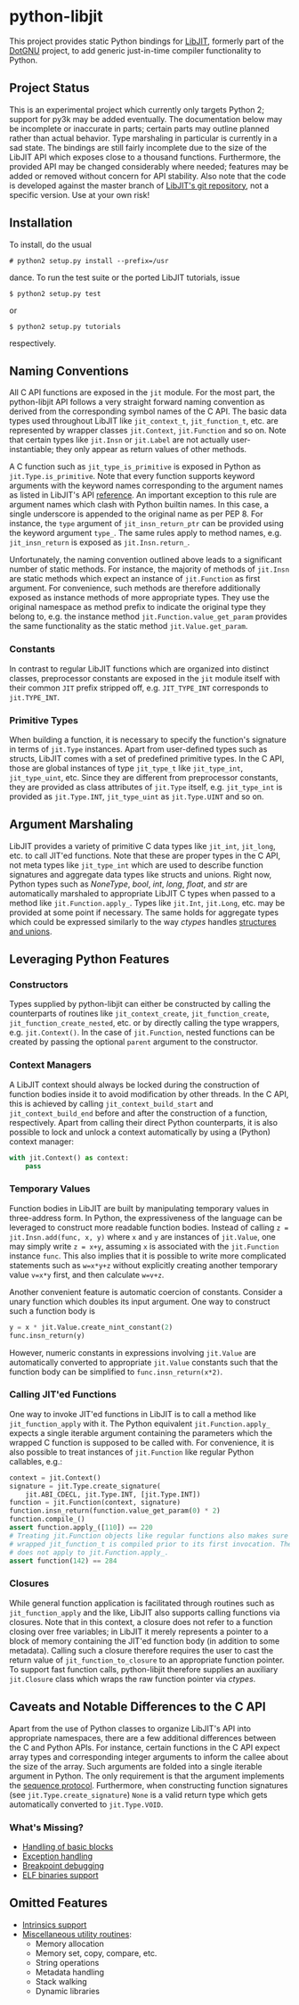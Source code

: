 # python-libjit
This project provides static Python bindings for
[LibJIT](http://www.gnu.org/software/libjit/), formerly part of the
[DotGNU](http://www.gnu.org/software/dotgnu/) project, to add generic
just-in-time compiler functionality to Python.

## Project Status
This is an experimental project which currently only targets Python 2; support
for py3k may be added eventually. The documentation below may be incomplete or
inaccurate in parts; certain parts may outline planned rather than actual
behavior. Type marshaling in particular is currently in a sad state. The
bindings are still fairly incomplete due to the size of the LibJIT API which
exposes close to a thousand functions. Furthermore, the provided API may be
changed considerably where needed; features may be added or removed without
concern for API stability. Also note that the code is developed against the
master branch of [LibJIT's git
repository](http://git.savannah.gnu.org/cgit/libjit.git), not a specific
version. Use at your own risk!

## Installation
To install, do the usual
```text
# python2 setup.py install --prefix=/usr
```
dance. To run the test suite or the ported LibJIT tutorials, issue
```text
$ python2 setup.py test
```
or
```text
$ python2 setup.py tutorials
```
respectively.

## Naming Conventions
All C API functions are exposed in the `jit` module. For the most part, the
python-libjit API follows a very straight forward naming convention as derived
from the corresponding symbol names of the C API. The basic data types used
throughout LibJIT like `jit_context_t`, `jit_function_t`, etc. are represented
by wrapper classes `jit.Context`, `jit.Function` and so on. Note that certain
types like `jit.Insn` or `jit.Label` are not actually user-instantiable; they
only appear as return values of other methods.

A C function such as `jit_type_is_primitive` is exposed in Python as
`jit.Type.is_primitive`. Note that every function supports keyword arguments
with the keyword names corresponding to the argument names as listed in
LibJIT's API
[reference](http://www.gnu.org/software/libjit/doc/libjit_toc.html#SEC_Contents).
An important exception to this rule are argument names
which clash with Python builtin names. In this case, a single underscore is
appended to the original name as per PEP 8. For instance, the `type` argument
of `jit_insn_return_ptr` can be provided using the keyword argument `type_`.
The same rules apply to method names, e.g. `jit_insn_return` is exposed as
`jit.Insn.return_`.

Unfortunately, the naming convention outlined above leads to a significant
number of static methods. For instance, the majority of methods of `jit.Insn`
are static methods which expect an instance of `jit.Function` as first
argument.  For convenience, such methods are therefore additionally exposed as
instance methods of more appropriate types. They use the original namespace as
method prefix to indicate the original type they belong to, e.g. the instance
method `jit.Function.value_get_param` provides the same functionality as the
static method `jit.Value.get_param`.

### Constants
In contrast to regular LibJIT functions which are organized into distinct
classes, preprocessor constants are exposed in the `jit` module itself with
their common `JIT` prefix stripped off, e.g. `JIT_TYPE_INT` corresponds to
`jit.TYPE_INT`.

### Primitive Types
When building a function, it is necessary to specify the function's signature
in terms of `jit.Type` instances. Apart from user-defined types such as
structs, LibJIT comes with a set of predefined primitive types. In the C API,
those are global instances of type `jit_type_t` like `jit_type_int`,
`jit_type_uint`, etc. Since they are different from preprocessor constants,
they are provided as class attributes of `jit.Type` itself, e.g. `jit_type_int`
is provided as `jit.Type.INT`, `jit_type_uint` as `jit.Type.UINT` and so on.

## Argument Marshaling
LibJIT provides a variety of primitive C data types like `jit_int`, `jit_long`,
etc. to call JIT'ed functions. Note that these are proper types in the C API,
not meta types like `jit_type_int` which are used to describe function
signatures and aggregate data types like structs and unions. Right now, Python
types such as *NoneType*, *bool*, *int*, *long*, *float*, and *str* are
automatically marshaled to appropriate LibJIT C types when passed to a method
like `jit.Function.apply_`. Types like `jit.Int`, `jit.Long`, etc. may be
provided at some point if necessary. The same holds for aggregate types which
could be expressed similarly to the way *ctypes* handles [structures and
unions](https://docs.python.org/2/library/ctypes.html#structures-and-unions).

## Leveraging Python Features
### Constructors
Types supplied by python-libjit can either be constructed by calling the
counterparts of routines like `jit_context_create`, `jit_function_create`,
`jit_function_create_nested`, etc. or by directly calling the type wrappers,
e.g. `jit.Context()`. In the case of `jit.Function`, nested functions can be
created by passing the optional `parent` argument to the constructor.

### Context Managers
A LibJIT context should always be locked during the construction of function
bodies inside it to avoid modification by other threads. In the C API, this is
achieved by calling `jit_context_build_start` and `jit_context_build_end`
before and after the construction of a function, respectively. Apart from
calling their direct Python counterparts, it is also possible to lock and
unlock a context automatically by using a (Python) context manager:
```python
with jit.Context() as context:
	pass
```

### Temporary Values
Function bodies in LibJIT are built by manipulating temporary values in
three-address form. In Python, the expressiveness of the language can be
leveraged to construct more readable function bodies. Instead of calling
`z = jit.Insn.add(func, x, y)` where `x` and `y` are instances of `jit.Value`,
one may simply write `z = x+y`, assuming `x` is associated with the
`jit.Function` instance `func`. This also implies that it is possible to write
more complicated statements such as `w=x*y+z` without explicitly creating
another temporary value `v=x*y` first, and then calculate `w=v+z`.

Another convenient feature is automatic coercion of constants. Consider a unary
function which doubles its input argument. One way to construct such a function
body is
```python
y = x * jit.Value.create_nint_constant(2)
func.insn_return(y)
```
However, numeric constants in expressions involving `jit.Value` are
automatically converted to appropriate `jit.Value` constants such that the
function body can be simplified to `func.insn_return(x*2)`.

### Calling JIT'ed Functions
One way to invoke JIT'ed functions in LibJIT is to call a method like
`jit_function_apply` with it. The Python equivalent `jit.Function.apply_`
expects a single iterable argument containing the parameters which the wrapped
C function is supposed to be called with. For convenience, it is also possible
to treat instances of `jit.Function` like regular Python callables, e.g.:
```python
context = jit.Context()
signature = jit.Type.create_signature(
	jit.ABI_CDECL, jit.Type.INT, [jit.Type.INT])
function = jit.Function(context, signature)
function.insn_return(function.value_get_param(0) * 2)
function.compile_()
assert function.apply_([110]) == 220
# Treating jit.Function objects like regular functions also makes sure the
# wrapped jit_function_t is compiled prior to its first invocation. The same
# does not apply to jit.Function.apply_.
assert function(142) == 284
```

### Closures
While general function application is facilitated through routines such as
`jit_function_apply` and the like, LibJIT also supports calling functions via
closures. Note that in this context, a closure does not refer to a function
closing over free variables; in LibJIT it merely represents a pointer to a
block of memory containing the JIT'ed function body (in addition to some
metadata). Calling such a closure therefore requires the user to cast the
return value of `jit_function_to_closure` to an appropriate function pointer.
To support fast function calls, python-libjit therefore supplies an auxiliary
`jit.Closure` class which wraps the raw function pointer via *ctypes*.

## Caveats and Notable Differences to the C API
Apart from the use of Python classes to organize LibJIT's API into appropriate
namespaces, there are a few additional differences between the C and Python
APIs. For instance, certain functions in the C API expect array types and
corresponding integer arguments to inform the callee about the size of the
array. Such arguments are folded into a single iterable argument in Python. The
only requirement is that the argument implements the [sequence
protocol](https://docs.python.org/2/extending/newtypes.html#abstract-protocol-support).
Furthermore, when constructing function signatures (see
`jit.Type.create_signature`) `None` is a valid return type which gets
automatically converted to `jit.Type.VOID`.

### What's Missing?
* [Handling of basic blocks](http://www.gnu.org/software/libjit/doc/libjit_9.html#Basic-Blocks)
* [Exception handling](http://www.gnu.org/software/libjit/doc/libjit_11.html#Exceptions)
* [Breakpoint debugging](http://www.gnu.org/software/libjit/doc/libjit_12.html#Breakpoint-Debugging)
* [ELF binaries support](http://www.gnu.org/software/libjit/doc/libjit_13.html#ELF-Binaries)

## Omitted Features
* [Intrinsics support](http://www.gnu.org/software/libjit/doc/libjit_10.html#Intrinsics)
* [Miscellaneous utility routines](http://www.gnu.org/software/libjit/doc/libjit_14.html#Utility-Routines):
    - Memory allocation
    - Memory set, copy, compare, etc.
	- String operations
	- Metadata handling
	- Stack walking
	- Dynamic libraries

